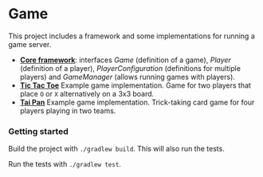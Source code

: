 # Game

This project includes a framework and some implementations for running a game server.

- [**Core framework**](./core): interfaces *Game* (definition of a game), *Player* (definition of a player), *PlayerConfiguration* (definitions for multiple players) and *GameManager* (allows running games with players).
- [**Tic Tac Toe**](./tictactoe) Example game implementation. Game for two players that place `O` or `X` alternatively on a 3x3 board.
- [**Tai Pan**](./taipan) Example game implementation. Trick-taking card game for four players playing in two teams.

### Getting started

Build the project with `./gradlew build`. This will also run the tests.

Run the tests with `./gradlew test`.
